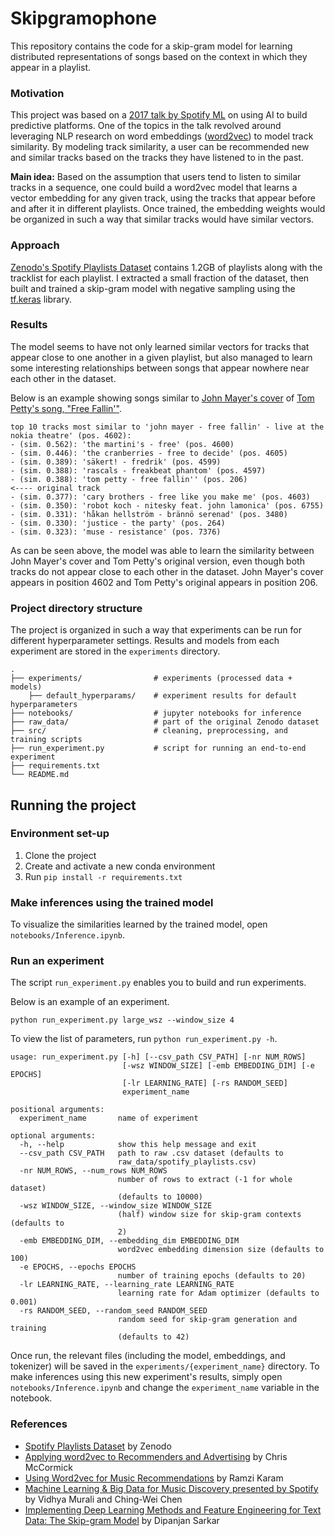 # Skipgramophone

This repository contains the code for a skip-gram model for learning distributed representations of songs based on the context in which they appear in a playlist.

### Motivation

This project was based on a [2017 talk by Spotify ML](https://youtu.be/HKW_v0xLHH4) on using AI to build predictive platforms. One of the topics in the talk revolved around leveraging NLP research on word embeddings ([word2vec](https://arxiv.org/abs/1301.3781)) to model track similarity. By modeling track similarity, a user can be recommended new and similar tracks based on the tracks they have listened to in the past.

**Main idea:** Based on the assumption that users tend to listen to similar tracks in a sequence, one could build a word2vec model that learns a vector embedding for any given track, using the tracks that appear before and after it in different playlists. Once trained, the embedding weights would be organized in such a way that similar tracks would have similar vectors.

### Approach

[Zenodo's Spotify Playlists Dataset](https://zenodo.org/record/2594557) contains 1.2GB of playlists along with the tracklist for each playlist. I extracted a small fraction of the dataset, then built and trained a skip-gram model with negative sampling using the [tf.keras](https://www.tensorflow.org/api_docs/python/tf/keras) library.

### Results

The model seems to have not only learned similar vectors for tracks that appear close to one another in a given playlist, but also managed to learn some interesting relationships between songs that appear nowhere near each other in the dataset.

Below is an example showing songs similar to [John Mayer's cover](https://youtu.be/20Ov0cDPZy8) of [Tom Petty's song, "Free Fallin'"](https://youtu.be/1lWJXDG2i0A).

```
top 10 tracks most similar to 'john mayer - free fallin' - live at the nokia theatre' (pos. 4602):
- (sim. 0.562): 'the martini's - free' (pos. 4600)
- (sim. 0.446): 'the cranberries - free to decide' (pos. 4605)
- (sim. 0.389): 'säkert! - fredrik' (pos. 4599)
- (sim. 0.388): 'rascals - freakbeat phantom' (pos. 4597)
- (sim. 0.388): 'tom petty - free fallin'' (pos. 206)                     <---- original track
- (sim. 0.377): 'cary brothers - free like you make me' (pos. 4603)
- (sim. 0.350): 'robot koch - nitesky feat. john lamonica' (pos. 6755)
- (sim. 0.331): 'håkan hellström - brännö serenad' (pos. 3480)
- (sim. 0.330): 'justice - the party' (pos. 264)
- (sim. 0.323): 'muse - resistance' (pos. 7376)
```

As can be seen above, the model was able to learn the similarity between John Mayer's cover and Tom Petty's original version, even though both tracks do not appear close to each other in the dataset. John Mayer's cover appears in position 4602 and Tom Petty's original appears in position 206.

### Project directory structure

The project is organized in such a way that experiments can be run for different hyperparameter settings. Results and models from each experiment are stored in the `experiments` directory.

```
.
├── experiments/                # experiments (processed data + models)
    ├── default_hyperparams/    # experiment results for default hyperparameters
├── notebooks/                  # jupyter notebooks for inference
├── raw_data/                   # part of the original Zenodo dataset
├── src/                        # cleaning, preprocessing, and training scripts
├── run_experiment.py           # script for running an end-to-end experiment
├── requirements.txt
└── README.md
```

## Running the project

### Environment set-up

1. Clone the project
2. Create and activate a new conda environment
3. Run `pip install -r requirements.txt`

### Make inferences using the trained model

To visualize the similarities learned by the trained model, open `notebooks/Inference.ipynb`.

### Run an experiment

The script `run_experiment.py` enables you to build and run experiments. 

Below is an example of an experiment.

```
python run_experiment.py large_wsz --window_size 4
```

To view the list of parameters, run `python run_experiment.py -h`.

```
usage: run_experiment.py [-h] [--csv_path CSV_PATH] [-nr NUM_ROWS]
                         [-wsz WINDOW_SIZE] [-emb EMBEDDING_DIM] [-e EPOCHS]
                         [-lr LEARNING_RATE] [-rs RANDOM_SEED]
                         experiment_name

positional arguments:
  experiment_name       name of experiment

optional arguments:
  -h, --help            show this help message and exit
  --csv_path CSV_PATH   path to raw .csv dataset (defaults to
                        raw_data/spotify_playlists.csv)
  -nr NUM_ROWS, --num_rows NUM_ROWS
                        number of rows to extract (-1 for whole dataset)
                        (defaults to 10000)
  -wsz WINDOW_SIZE, --window_size WINDOW_SIZE
                        (half) window size for skip-gram contexts (defaults to
                        2)
  -emb EMBEDDING_DIM, --embedding_dim EMBEDDING_DIM
                        word2vec embedding dimension size (defaults to 100)
  -e EPOCHS, --epochs EPOCHS
                        number of training epochs (defaults to 20)
  -lr LEARNING_RATE, --learning_rate LEARNING_RATE
                        learning rate for Adam optimizer (defaults to 0.001)
  -rs RANDOM_SEED, --random_seed RANDOM_SEED
                        random seed for skip-gram generation and training
                        (defaults to 42)
```

Once run, the relevant files (including the model, embeddings, and tokenizer) will be saved in the `experiments/{experiment_name}` directory. To make inferences using this new experiment's results, simply open `notebooks/Inference.ipynb` and change the `experiment_name` variable in the notebook.

### References

- [Spotify Playlists Dataset](https://zenodo.org/record/2594557) by Zenodo
- [Applying word2vec to Recommenders and Advertising](https://mccormickml.com/2018/06/15/applying-word2vec-to-recommenders-and-advertising/) by Chris McCormick
- [Using Word2vec for Music Recommendations](https://towardsdatascience.com/using-word2vec-for-music-recommendations-bb9649ac2484) by Ramzi Karam
- [Machine Learning & Big Data for Music Discovery presented by Spotify](https://youtu.be/HKW_v0xLHH4) by Vidhya Murali and Ching-Wei Chen
- [Implementing Deep Learning Methods and Feature Engineering for Text Data: The Skip-gram Model](https://www.kdnuggets.com/2018/04/implementing-deep-learning-methods-feature-engineering-text-data-skip-gram.html) by Dipanjan Sarkar
